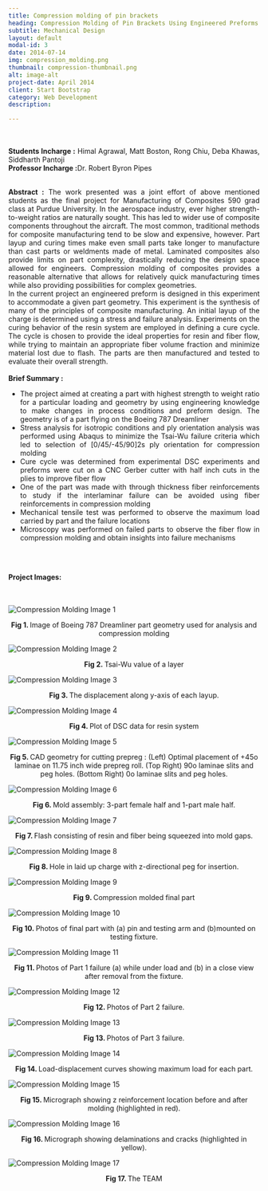 ```yaml
---
title: Compression molding of pin brackets
heading: Compression Molding of Pin Brackets Using Engineered Preforms 
subtitle: Mechanical Design
layout: default
modal-id: 3
date: 2014-07-14
img: compression_molding.png
thumbnail: compression-thumbnail.png
alt: image-alt
project-date: April 2014
client: Start Bootstrap
category: Web Development
description: 

---
```

<br>
<br>
<div style="text-align: justify">
<b>Students Incharge :</b> Himal Agrawal, Matt Boston, Rong Chiu, Deba Khawas, Siddharth Pantoji
<br>
<b>Professor Incharge :</b>Dr. Robert Byron Pipes
<br>
<br>


<b>Abstract :</b> The work presented was a joint effort of above mentioned students as the final project for Manufacturing of Composites 590 grad class at Purdue University. In the aerospace industry, ever higher strength-to-weight ratios are naturally sought. This has led to wider use of composite components throughout the aircraft. The most common, traditional methods for composite manufacturing tend to be slow and expensive, however. Part layup and curing times make even small parts take longer to manufacture than cast parts or weldments made of metal. Laminated composites also provide limits on part complexity, drastically reducing the design space allowed for engineers. Compression molding of composites provides a reasonable alternative that allows for relatively quick manufacturing times while also providing possibilities for complex geometries.
<br>
In the current project an engineered preform is designed in this experiment to accommodate a given part geometry. This experiment is the synthesis of many of the principles of composite manufacturing. An initial layup of the charge is determined using a stress and failure analysis. Experiments on the curing behavior of the resin system are employed in defining a cure cycle. The cycle is chosen to provide the ideal properties for resin and fiber flow, while trying to maintain an appropriate fiber volume fraction and minimize material lost due to flash. The parts are then manufactured and tested to evaluate their overall strength.
<br>
<br>
<b> Brief Summary :</b>
<ul>
  <li>The project aimed at creating a part with highest strength to weight ratio for a particular loading and geometry by using engineering knowledge to make changes in process conditions and preform design. The geometry is of a part flying on the Boeing 787 Dreamliner</li>
  <li>Stress analysis for isotropic conditions and ply orientation analysis was performed using Abaqus to minimize the Tsai-Wu failure criteria which led to selection of [0/45/-45/90]2s ply orientation for compression molding</li>
  <li>Cure cycle was determined from experimental DSC experiments and preforms were cut on a CNC Gerber cutter with half inch cuts in the plies to improve fiber flow</li>
  <li>One of the part was made with through thickness fiber reinforcements to study if the interlaminar failure can be avoided using fiber reinforcements in compression molding</li>
  <li>Mechanical tensile test was performed to observe the maximum load carried by part and the failure locations</li>
  <li>Microscopy was performed on failed parts to observe the fiber flow in compression molding and obtain insights into failure mechanisms</li>


</ul>

<br>
<br>

<b>Project Images:</b>
<br>
<br>
<br>
<div class="row">
<div class="col-md-6 col-md-offset-3">


<img src="img/portfolio/compression_molding/1.png" class="img-responsive img-centered" alt="Compression Molding Image 1">
<p class="text-muted" align = "center"> <b> Fig 1. </b>Image of Boeing 787 Dreamliner part geometry used for analysis and compression molding</p>

<img src="img/portfolio/compression_molding/2.png" class="img-responsive img-centered" alt="Compression Molding Image 2">
<p class="text-muted" align = "center"> <b> Fig 2. </b>Tsai-Wu value of a layer</p>

<img src="img/portfolio/compression_molding/3.png" class="img-responsive img-centered" alt="Compression Molding Image 3">
<p class="text-muted" align = "center"> <b> Fig 3. </b>The displacement along y-axis of each layup.</p>

<img src="img/portfolio/compression_molding/4.png" class="img-responsive img-centered" alt="Compression Molding Image 4">
<p class="text-muted" align = "center"> <b> Fig 4. </b>Plot of DSC data for resin system</p>

<img src="img/portfolio/compression_molding/5.png" class="img-responsive img-centered" alt="Compression Molding Image 5">
<p class="text-muted" align = "center"> <b> Fig 5. </b>CAD geometry for cutting prepreg : (Left) Optimal placement of +45o laminae on 11.75 inch wide prepreg roll. (Top Right) 90o laminae slits and peg holes. (Bottom Right) 0o laminae slits and peg holes.</p>

<img src="img/portfolio/compression_molding/6.png" class="img-responsive img-centered" alt="Compression Molding Image 6">
<p class="text-muted" align = "center"> <b> Fig 6. </b>Mold assembly: 3-part female half and 1-part male half.</p>

<img src="img/portfolio/compression_molding/7.png" class="img-responsive img-centered" alt="Compression Molding Image 7">
<p class="text-muted" align = "center"> <b> Fig 7. </b>Flash consisting of resin and fiber being squeezed into mold gaps.</p>

<img src="img/portfolio/compression_molding/8.png" class="img-responsive img-centered" alt="Compression Molding Image 8">
<p class="text-muted" align = "center"> <b> Fig 8. </b>Hole in laid up charge with z-directional peg for insertion.</p>

<img src="img/portfolio/compression_molding/9.png" class="img-responsive img-centered" alt="Compression Molding Image 9">
<p class="text-muted" align = "center"> <b> Fig 9. </b>Compression molded final part</p>

<img src="img/portfolio/compression_molding/10.png" class="img-responsive img-centered" alt="Compression Molding Image 10">
<p class="text-muted" align = "center"> <b> Fig 10. </b>Photos of final part with (a) pin and testing arm and (b)mounted on testing fixture.</p>

<img src="img/portfolio/compression_molding/11.png" class="img-responsive img-centered" alt="Compression Molding Image 11">
<p class="text-muted" align = "center"> <b> Fig 11. </b>Photos of Part 1 failure (a) while under load and (b) in a close view after removal from the fixture.</p>

<img src="img/portfolio/compression_molding/12.png" class="img-responsive img-centered" alt="Compression Molding Image 12">
<p class="text-muted" align = "center"> <b> Fig 12. </b>Photos of Part 2 failure.</p>

<img src="img/portfolio/compression_molding/13.png" class="img-responsive img-centered" alt="Compression Molding Image 13">
<p class="text-muted" align = "center"> <b> Fig 13. </b>Photos of Part 3 failure.</p>

<img src="img/portfolio/compression_molding/14.png" class="img-responsive img-centered" alt="Compression Molding Image 14">
<p class="text-muted" align = "center"> <b> Fig 14. </b>Load-displacement curves showing maximum load for each part.</p>

<img src="img/portfolio/compression_molding/15.png" class="img-responsive img-centered" alt="Compression Molding Image 15">
<p class="text-muted" align = "center"> <b> Fig 15. </b>Micrograph showing z reinforcement location before and after molding (highlighted in red).</p>

<img src="img/portfolio/compression_molding/16.png" class="img-responsive img-centered" alt="Compression Molding Image 16">
<p class="text-muted" align = "center"> <b> Fig 16. </b> Micrograph showing delaminations and cracks (highlighted in yellow).</p>

<img src="img/portfolio/compression_molding/17.png" class="img-responsive img-centered" alt="Compression Molding Image 17">
<p class="text-muted" align = "center"> <b> Fig 17. </b>The TEAM</p>


</div>
</div>
